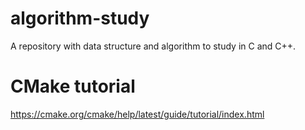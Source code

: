 # algorithm-study
A repository with data structure and algorithm to study in C and C++.


# CMake tutorial

https://cmake.org/cmake/help/latest/guide/tutorial/index.html